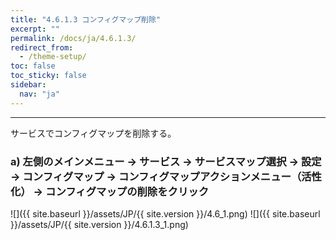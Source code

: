 ```yaml
---
title: "4.6.1.3 コンフィグマップ削除"
excerpt: ""
permalink: /docs/ja/4.6.1.3/
redirect_from:
  - /theme-setup/
toc: false
toc_sticky: false
sidebar:
  nav: "ja"
---
```


---
サービスでコンフィグマップを削除する。

### a\) 左側のメインメニュー → サービス → サービスマップ選択 → 設定 → コンフィグマップ → コンフィグマップアクションメニュー（活性化） → コンフィグマップの削除をクリック
![]({{ site.baseurl }}/assets/JP/{{ site.version }}/4.6_1.png)
![]({{ site.baseurl }}/assets/JP/{{ site.version }}/4.6.1.3_1.png)
